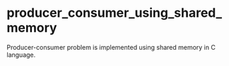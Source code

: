 # producer_consumer_using_shared_memory

Producer-consumer problem is implemented using shared memory in C language.
